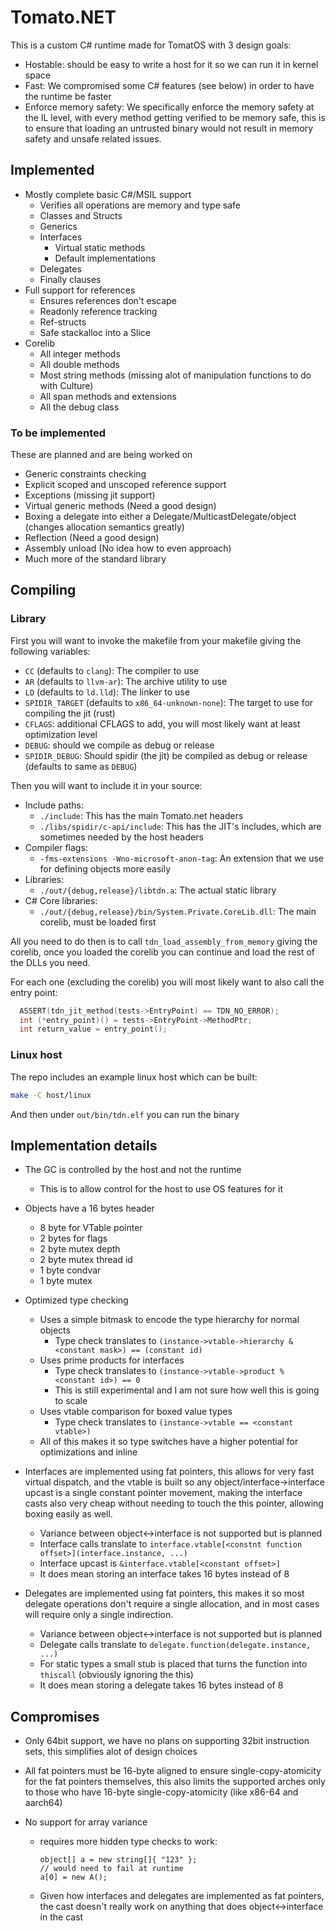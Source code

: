 # Tomato.NET

This is a custom C# runtime made for TomatOS with 3 design goals:
- Hostable: should be easy to write a host for it so we can run it in kernel space 
- Fast: We compromised some C# features (see below) in order to have the runtime be faster
- Enforce memory safety: We specifically enforce the memory safety at the IL level, with every method getting verified 
                         to be memory safe, this is to ensure that loading an untrusted binary would not result in
                         memory safety and unsafe related issues.

## Implemented

- Mostly complete basic C#/MSIL support
  - Verifies all operations are memory and type safe
  - Classes and Structs
  - Generics
  - Interfaces
    - Virtual static methods
    - Default implementations
  - Delegates
  - Finally clauses
- Full support for references
  - Ensures references don't escape
  - Readonly reference tracking
  - Ref-structs
  - Safe stackalloc into a Slice
- Corelib
  - All integer methods
  - All double methods
  - Most string methods (missing alot of manipulation functions to do with Culture)
  - All span methods and extensions
  - All the debug class

### To be implemented

These are planned and are being worked on
- Generic constraints checking
- Explicit scoped and unscoped reference support
- Exceptions (missing jit support)
- Virtual generic methods (Need a good design)
- Boxing a delegate into either a Delegate/MulticastDelegate/object (changes allocation semantics greatly)
- Reflection (Need a good design)
- Assembly unload (No idea how to even approach)
- Much more of the standard library

## Compiling

### Library

First you will want to invoke the makefile from your makefile giving the following variables:
- `CC` (defaults to `clang`): The compiler to use
- `AR` (defaults to `llvm-ar`): The archive utility to use
- `LD` (defaults to `ld.lld`): The linker to use
- `SPIDIR_TARGET` (defaults to `x86_64-unknown-none`): The target to use for compiling the jit (rust)
- `CFLAGS`: additional CFLAGS to add, you will most likely want at least optimization level
- `DEBUG`: should we compile as debug or release
- `SPIDIR_DEBUG`: Should spidir (the jit) be compiled as debug or release (defaults to same as `DEBUG`)

Then you will want to include it in your source:
- Include paths:
  - `./include`: This has the main Tomato.net headers
  - `./libs/spidir/c-api/include`: This has the JIT's includes, which are sometimes needed by the host headers
- Compiler flags:
  - `-fms-extensions -Wno-microsoft-anon-tag`: An extension that we use for defining objects more easily
- Libraries:
  - `./out/{debug,release}/libtdn.a`: The actual static library
- C# Core libraries:
  - `./out/{debug,release}/bin/System.Private.CoreLib.dll`: The main corelib, must be loaded first

All you need to do then is to call `tdn_load_assembly_from_memory` giving the corelib, once you loaded the corelib 
you can continue and load the rest of the DLLs you need. 

For each one (excluding the corelib) you will most likely want to also call the entry point:
```c
  ASSERT(tdn_jit_method(tests->EntryPoint) == TDN_NO_ERROR);
  int (*entry_point)() = tests->EntryPoint->MethodPtr;
  int return_value = entry_point();
```

### Linux host

The repo includes an example linux host which can be built:
```bash
make -C host/linux
```

And then under `out/bin/tdn.elf` you can run the binary

## Implementation details

- The GC is controlled by the host and not the runtime
  - This is to allow control for the host to use OS features for it

- Objects have a 16 bytes header
  - 8 byte for VTable pointer
  - 2 bytes for flags
  - 2 byte mutex depth
  - 2 byte mutex thread id
  - 1 byte condvar
  - 1 byte mutex

- Optimized type checking
  - Uses a simple bitmask to encode the type hierarchy for normal objects 
    - Type check translates to `(instance->vtable->hierarchy & <constant mask>) == (constant id)`
  - Uses prime products for interfaces 
    - Type check translates to `(instance->vtable->product % <constant id>) == 0`
    - This is still experimental and I am not sure how well this is going to scale  
  - Uses vtable comparison for boxed value types
    - Type check translates to `(instance->vtable == <constant vtable>)`
  - All of this makes it so type switches have a higher potential for optimizations and inline 

- Interfaces are implemented using fat pointers, this allows for very fast virtual dispatch, and the vtable is 
  built so any object/interface->interface upcast is a single constant pointer movement, making the interface 
  casts also very cheap without needing to touch the this pointer, allowing boxing easily as well.
  - Variance between object<->interface is not supported but is planned
  - Interface calls translate to `interface.vtable[<constnt function offset>](interface.instance, ...)`
  - Interface upcast is `&interface.vtable[<constant offset>]`
  - It does mean storing an interface takes 16 bytes instead of 8

- Delegates are implemented using fat pointers, this makes it so most delegate operations don't require a single 
  allocation, and in most cases will require only a single indirection.
    - Variance between object<->interface is not supported but is planned
  - Delegate calls translate to `delegate.function(delegate.instance, ...)`
  - For static types a small stub is placed that turns the function into `thiscall` (obviously ignoring the this)
  - It does mean storing a delegate takes 16 bytes instead of 8

## Compromises

- Only 64bit support, we have no plans on supporting 32bit instruction sets, this simplifies alot of design choices

- All fat pointers must be 16-byte aligned to ensure single-copy-atomicity for the fat pointers themselves, this also
  limits the supported arches only to those who have 16-byte single-copy-atomicity (like x86-64 and aarch64)

- No support for array variance
    - requires more hidden type checks to work:
        ```
        object[] a = new string[]{ "123" };
        // would need to fail at runtime
        a[0] = new A();
        ```
    - Given how interfaces and delegates are implemented as fat pointers, the cast
      doesn't really work on anything that does object<->interface in the cast
